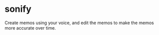 # sonify
Create memos using your voice, and edit the memos to make the memos more accurate over time.
